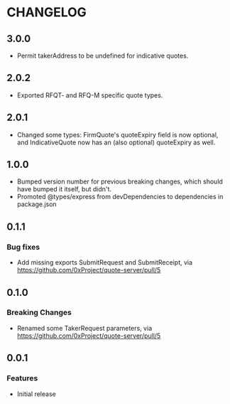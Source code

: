 # CHANGELOG

## 3.0.0

-   Permit takerAddress to be undefined for indicative quotes.

## 2.0.2

-   Exported RFQT- and RFQ-M specific quote types.

## 2.0.1

-   Changed some types: FirmQuote's quoteExpiry field is now optional, and IndicativeQuote now has an (also optional) quoteExpiry as well.

## 1.0.0

-   Bumped version number for previous breaking changes, which should have bumped it itself, but didn't.
-   Promoted @types/express from devDependencies to dependencies in package.json

## 0.1.1

### Bug fixes

-   Add missing exports SubmitRequest and SubmitReceipt, via https://github.com/0xProject/quote-server/pull/5

## 0.1.0

### Breaking Changes

-   Renamed some TakerRequest parameters, via https://github.com/0xProject/quote-server/pull/5

## 0.0.1

### Features

-   Initial release
